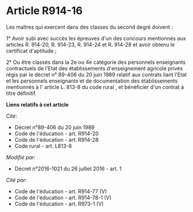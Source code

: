 # Article R914-16

Les maîtres qui exercent dans des classes du second degré doivent : 

1° Avoir subi avec succès les épreuves d'un des concours mentionnés aux articles R. 914-20, R. 914-23, R. 914-24 et R. 914-28
et avoir obtenu le certificat d'aptitude ; 

2° Ou être classés dans la 2e ou 4e catégorie des personnels enseignants contractuels de l'Etat des établissements
d'enseignement agricole privés régis par le décret n° 89-406 du 20 juin 1989 relatif aux contrats liant l'Etat et les
personnels enseignants et de documentation des établissements mentionnés à l' article L. 813-8 du code rural , et bénéficier
d'un contrat à titre définitif.

**Liens relatifs à cet article**

_Cite_:

  - Décret n°89-406 du 20 juin 1989
  - Code de l'éducation - art. R914-20
  - Code de l'éducation - art. R914-28
  - Code rural - art. L813-8

_Modifié par_:

  - Décret n°2016-1021 du 26 juillet 2016 - art. 1

_Cité par_:

  - Code de l'éducation - art. R914-77 (V)
  - Code de l'éducation - art. R914-78-1 (V)
  - Code de l'éducation - art. R973-1 (V)
